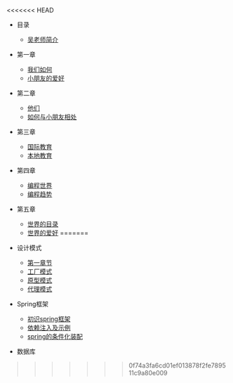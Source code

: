 <<<<<<< HEAD
* 目录
    * [吴老师简介](README.md)

* 第一章
    * [我们如何](/javascript/base.md)
    * [小朋友的爱好](/javascript/this.md)

* 第二章
    * [他们](/javascript/base.md)
    * [如何与小朋友相处](/javascript/this.md)
	
* 第三章
    * [国际教育](/javascript/base.md)
    * [本地教育](/javascript/this.md)

* 第四章
    * [编程世界](/javascript/base.md)
    * [编程趋势](/javascript/this.md)

* 第五章
    * [世界的目录](/javascript/base.md)
    * [世界的爱好](/javascript/this.md)
=======
- 设计模式

  - [第一章节](desgin-pattern/Java面试必备：手写单例模式.md)
  - [工厂模式](desgin-pattern/工厂模式超详解（代码示例）.md)
  - [原型模式](desgin-pattern/设计模式之原型模式.md)
  - [代理模式](desgin-pattern/设计模式之代理模式.md)

- Spring框架

  - [初识spring框架](spring/【10分钟学Spring】：（一）初识Spring框架.md)
  - [依赖注入及示例](spring/【10分钟学Spring】：（二）一文搞懂spring依赖注入（DI）.md)
  - [spring的条件化装配](spring/【10分钟学Spring】：（三）你了解spring的高级装配吗_条件化装配bean.md)

- 数据库
>>>>>>> 0f74a3fa6cd01ef013878f2fe789511c9a80e009
